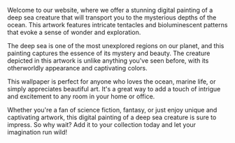 <!--
Write me content for website with wallpaper "A digital painting of a deep sea creature, with tentacles and bioluminescent patterns evoking a sense of mystery and exploration."
-->

<!--font:Poppins.-->

Welcome to our website, where we offer a stunning digital painting of a deep sea creature that will transport you to the mysterious depths of the ocean. This artwork features intricate tentacles and bioluminescent patterns that evoke a sense of wonder and exploration.

The deep sea is one of the most unexplored regions on our planet, and this painting captures the essence of its mystery and beauty. The creature depicted in this artwork is unlike anything you've seen before, with its otherworldly appearance and captivating colors.

This wallpaper is perfect for anyone who loves the ocean, marine life, or simply appreciates beautiful art. It's a great way to add a touch of intrigue and excitement to any room in your home or office.

Whether you're a fan of science fiction, fantasy, or just enjoy unique and captivating artwork, this digital painting of a deep sea creature is sure to impress. So why wait? Add it to your collection today and let your imagination run wild!
